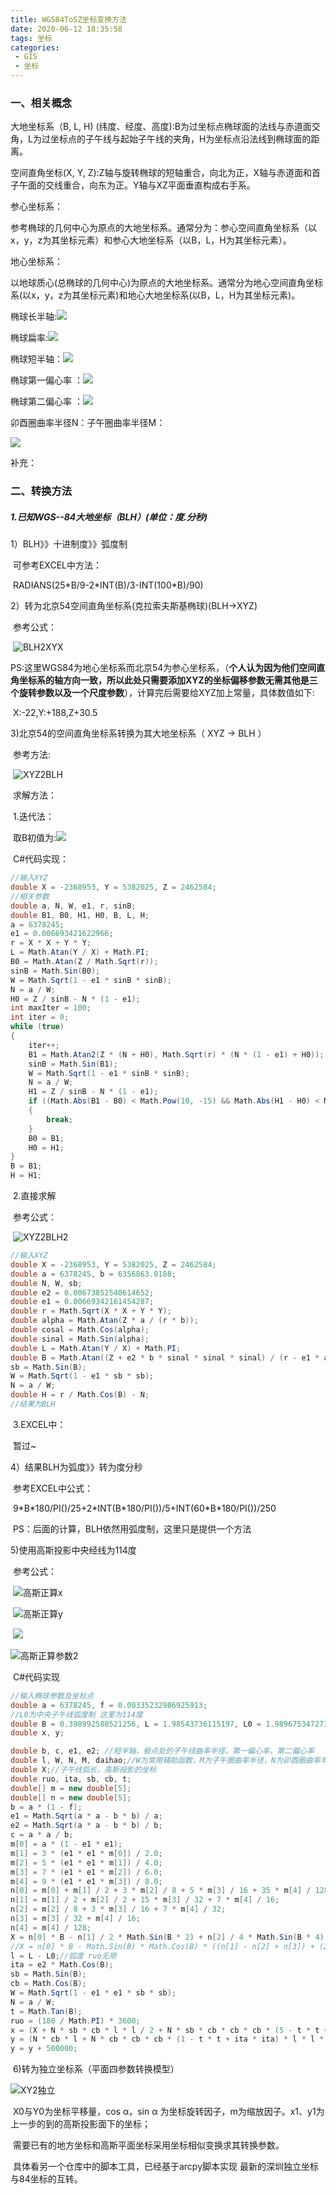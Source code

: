 ```yaml
---
title: WGS84ToSZ坐标变换方法
date: 2020-06-12 18:35:58
tags: 坐标
categories:
 - GIS 
 - 坐标
---
```

### 一、相关概念

大地坐标系（B, L, H) (纬度、经度、高度):B为过坐标点椭球面的法线与赤道面交角，L为过坐标点的子午线与起始子午线的夹角，H为坐标点沿法线到椭球面的距离。

空间直角坐标(X, Y, Z):Z轴与旋转椭球的短轴重合，向北为正，X轴与赤道面和首子午面的交线重合，向东为正。Y轴与XZ平面垂直构成右手系。

参心坐标系：

参考椭球的几何中心为原点的大地坐标系。通常分为：参心空间直角坐标系（以x，y，z为其坐标元素）和参心大地坐标系（以B，L，H为其坐标元素）。

地心坐标系：

以地球质心(总椭球的几何中心)为原点的大地坐标系。通常分为地心空间直角坐标系(以x，y，z为其坐标元素)和地心大地坐标系(以B，L，H为其坐标元素)。

椭球长半轴:![](/img/长半轴.gif)

椭球扁率:![](/img/扁率.gif)

椭球短半轴：![](/img/短半轴.png)

椭球第一偏心率 ：![](/img/第一偏心率.png)

椭球第二偏心率 ：![](/img/第二偏心率.png)

卯酉圈曲率半径N：子午圈曲率半径M：

![](/img/曲率半径.png)

补充：

### 二、转换方法

##### 1.已知WGS--84大地坐标（BLH）(单位：度.分秒)

1）BLH》》十进制度》》弧度制

​	可参考EXCEL中方法：

​	RADIANS(25\*B/9-2\*INT(B)/3-INT(100\*B)/90)

2）转为北京54空间直角坐标系(克拉索夫斯基椭球)(BLH->XYZ)

​	参考公式：

​	![BLH2XYX](/img/BLH2XYX.jpg)

​	PS:这里WGS84为地心坐标系而北京54为参心坐标系，（**个人认为因为他们空间直角坐标系的轴方向一致，所以此处只需要添加XYZ的坐标偏移参数无需其他是三个旋转参数以及一个尺度参数**），计算完后需要给XYZ加上常量，具体数值如下:

​	X:-22,Y:+188,Z+30.5

3)北京54的空间直角坐标系转换为其大地坐标系（ XYZ → BLH ）

​	参考方法:

​	![XYZ2BLH](/img/XYZ2BLH.jpg)

​	求解方法：

​	1.迭代法：

​	取B初值为:![](/img/B初值.jpg)

​	C#代码实现：

```c#
//输入XYZ
double X = -2368953, Y = 5382025, Z = 2462584;
//相关参数
double a, N, W, e1, r, sinB;
double B1, B0, H1, H0, B, L, H;
a = 6378245;
e1 = 0.006693421622966;
r = X * X + Y * Y;
L = Math.Atan(Y / X) + Math.PI;
B0 = Math.Atan(Z / Math.Sqrt(r));
sinB = Math.Sin(B0);
W = Math.Sqrt(1 - e1 * sinB * sinB);
N = a / W;
H0 = Z / sinB - N * (1 - e1);
int maxIter = 100;
int iter = 0;
while (true)
{
    iter++;
    B1 = Math.Atan2(Z * (N + H0), Math.Sqrt(r) * (N * (1 - e1) + H0));
    sinB = Math.Sin(B1);
    W = Math.Sqrt(1 - e1 * sinB * sinB);
    N = a / W;
    H1 = Z / sinB - N * (1 - e1);
    if ((Math.Abs(B1 - B0) < Math.Pow(10, -15) && Math.Abs(H1 - H0) < Math.Pow(10, -15)) || iter > maxIter)
    {
        break;
    }
    B0 = B1;
    H0 = H1;
}
B = B1;
H = H1;
```

​	2.直接求解

​	参考公式：

​	![XYZ2BLH2](/img/XYZ2BLH2.jpg)

```c#
//输入XYZ
double X = -2368953, Y = 5382025, Z = 2462584;
double a = 6378245, b = 6356863.0188;
double N, W, sb;
double e2 = 0.00673852540614652;
double e1 = 0.00669342161454287;
double r = Math.Sqrt(X * X + Y * Y);
double alpha = Math.Atan(Z * a / (r * b));
double cosal = Math.Cos(alpha);
double sinal = Math.Sin(alpha);
double L = Math.Atan(Y / X) + Math.PI;
double B = Math.Atan((Z + e2 * b * sinal * sinal * sinal) / (r - e1 * a * cosal * cosal * cosal));
sb = Math.Sin(B);
W = Math.Sqrt(1 - e1 * sb * sb);
N = a / W;
double H = r / Math.Cos(B) - N;
//结果为BLH
```

​	3.EXCEL中：

​	暂过~

4）结果BLH为弧度》》转为度分秒

​	参考EXCEL中公式：

​	9\*B\*180/PI()/25+2\*INT(B\*180/PI())/5+INT(60\*B\*180/PI())/250

​	PS：后面的计算，BLH依然用弧度制，这里只是提供一个方法

5)使用高斯投影中央经线为114度

​	参考公式：

​	![高斯正算x](/img/高斯正算x.png)

​	![高斯正算y](/img/高斯正算y.png)

​	![](/img/高斯正算参数1.png)

![高斯正算参数2](/img/高斯正算参数2.png)

​	C#代码实现

```c#
//输入椭球参数及坐标点
double a = 6378245, f = 0.00335232986925913;
//L0为中央子午线弧度制 这里为114度
double B = 0.398992580521256, L = 1.98543736115197, L0 = 1.9896753472735356;
double x, y;

double b, c, e1, e2; //短半轴，极点处的子午线曲率半径，第一偏心率，第二偏心率
double l, W, N, M, daihao;//W为常用辅助函数，M为子午圈曲率半径，N为卯酉圈曲率半径
double X;//子午线弧长，高斯投影的坐标
double ruo, ita, sb, cb, t;
double[] m = new double[5];
double[] n = new double[5];
b = a * (1 - f);
e1 = Math.Sqrt(a * a - b * b) / a;
e2 = Math.Sqrt(a * a - b * b) / b;
c = a * a / b;
m[0] = a * (1 - e1 * e1);
m[1] = 3 * (e1 * e1 * m[0]) / 2.0;
m[2] = 5 * (e1 * e1 * m[1]) / 4.0;
m[3] = 7 * (e1 * e1 * m[2]) / 6.0;
m[4] = 9 * (e1 * e1 * m[3]) / 8.0;
n[0] = m[0] + m[1] / 2 + 3 * m[2] / 8 + 5 * m[3] / 16 + 35 * m[4] / 128;
n[1] = m[1] / 2 + m[2] / 2 + 15 * m[3] / 32 + 7 * m[4] / 16;
n[2] = m[2] / 8 + 3 * m[3] / 16 + 7 * m[4] / 32;
n[3] = m[3] / 32 + m[4] / 16;
n[4] = m[4] / 128;
X = n[0] * B - n[1] / 2 * Math.Sin(B * 2) + n[2] / 4 * Math.Sin(B * 4) - n[3] / 6 * Math.Sin(B * 6) + n[4] / 8 * Math.Sin(B * 8);
//X = n[0] * B - Math.Sin(B) * Math.Cos(B) * ((n[1] - n[2] + n[3]) + (2 * n[2] - (16 * n[3] / 3.0)) * Math.Sin(B) * Math.Sin(B) + 16 * n[3] * Math.Pow(Math.Sin(B), 4) / 3.0);
l = L - L0;//弧度 ruo无用
ita = e2 * Math.Cos(B);
sb = Math.Sin(B);
cb = Math.Cos(B);
W = Math.Sqrt(1 - e1 * e1 * sb * sb);
N = a / W;
t = Math.Tan(B);
ruo = (180 / Math.PI) * 3600;
x = (X + N * sb * cb * l * l / 2 + N * sb * cb * cb * cb * (5 - t * t + 9 * ita * ita + 4 * ita * ita * ita * ita) * l * l * l * l / 24 + N * sb * cb * cb * cb * cb * cb * (61 - 58 * t * t + t * t * t * t) * l * l * l * l * l * l / 720);
y = (N * cb * l + N * cb * cb * cb * (1 - t * t + ita * ita) * l * l * l / 6 + N * cb * cb * cb * cb * cb * (5 - 18 * t * t + t * t * t * t + 14 * ita * ita - 58 * ita * ita * t * t) * l * l * l * l * l / 120);
y = y + 500000;
```

​	6)转为独立坐标系（平面四参数转换模型）

![XY2独立](/img/XY2独立.png)

​	X0与Y0为坐标平移量，cos α，sin α 为坐标旋转因子，m为缩放因子。x1、y1为上一步的到的高斯投影面下的坐标；

​	需要已有的地方坐标和高斯平面坐标采用坐标相似变换求其转换参数。

​	具体看另一个仓库中的脚本工具，已经基于arcpy脚本实现 最新的深圳独立坐标与84坐标的互转。

